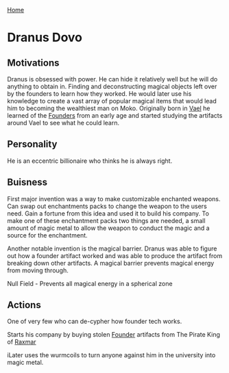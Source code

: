[Home](../README.md)

# Dranus Dovo

## Motivations

Dranus is obsessed with power. He can hide it relatively well but he will do anything to obtain in. Finding and deconstructing magical objects left over by the founders to learn how they worked. He would later use his knowledge to create a vast array of popular magical items that would lead him to becoming the wealthiest man on Moko. Originally born in [Vael](../moko/aethos/vael.md) he learned of the [Founders](../races/founders.md)  from an early age and started studying the artifacts around Vael to see what he could learn.

## Personality

He is an eccentric billionaire who thinks he is always right.

## Buisness
First major invention was a way to make customizable enchanted weapons. Can swap out enchantments packs to change the weapon to the users need. Gain a fortune from this idea and used it to build his company. To make one of these enchantment packs two things are needed, a small amount of magic metal to allow the weapon to conduct the magic and a source for the enchantment.

Another notable invention is the magical barrier. Dranus was able to figure out how a founder artifact worked and was able to produce the artifact from breaking down other artifacts. A magical barrier prevents magical energy from moving through.

Null Field - Prevents all magical energy in a spherical zone

## Actions

One of very few who can de-cypher how founder tech works.

Starts his company by buying stolen [Founder](../races/founders.md) artifacts from The Pirate King of [Raxmar](../moko/aethos/raxmar.md)

iLater uses the wurmcoils to turn anyone against him in the university into magic metal. 